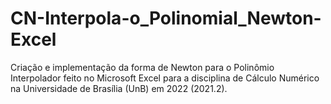 # CN-Interpola-o_Polinomial_Newton-Excel
Criação e implementação da forma de Newton para o Polinômio Interpolador feito no Microsoft Excel para a disciplina de Cálculo Numérico na Universidade de Brasília (UnB) em 2022 (2021.2).
